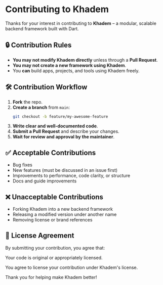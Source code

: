 # Contributing to Khadem

Thanks for your interest in contributing to **Khadem** – a modular, scalable backend framework built with Dart.

## 🔒 Contribution Rules

- **You may not modify Khadem directly** unless through a **Pull Request**.
- **You may not create a new framework using Khadem**.
- You **can** build apps, projects, and tools using Khadem freely.

## 🛠️ Contribution Workflow

1. **Fork** the repo.
2. **Create a branch** from `main`:
   ```bash
   git checkout -b feature/my-awesome-feature
   ```
3. **Write clear and well-documented code**.
4. **Submit a Pull Request** and describe your changes.
5. **Wait for review and approval by the maintainer**.

## ✅ Acceptable Contributions

- Bug fixes
- New features (must be discussed in an issue first)
- Improvements to performance, code clarity, or structure
- Docs and guide improvements

## ❌ Unacceptable Contributions

- Forking Khadem into a new backend framework
- Releasing a modified version under another name
- Removing license or brand references

## 📜 License Agreement

By submitting your contribution, you agree that:

Your code is original or appropriately licensed.

You agree to license your contribution under Khadem's license.

Thank you for helping make Khadem better!

 
